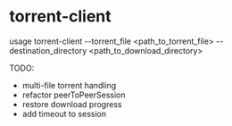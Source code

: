 # torrent-client

usage torrent-client --torrent_file <path_to_torrent_file> --destination_directory <path_to_download_directory>

TODO:

* multi-file torrent handling
* refactor peerToPeerSession
* restore download progress
* add timeout to session

